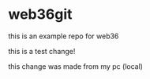 # web36git
this is an example repo for web36 

this is a test change!


this change was made from my pc (local)